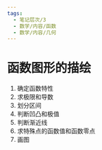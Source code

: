 ```yaml
---
tags:
  - 笔记层次/3
  - 数学/内容/函数
  - 数学/内容/几何
---
```


# 函数图形的描绘

1. 确定函数特性
2. 求极限和导数
3. 划分区间
4. 判断凹凸和极值
5. 判断渐近线
6. 求特殊点的函数值和函数零点
7. 画图
